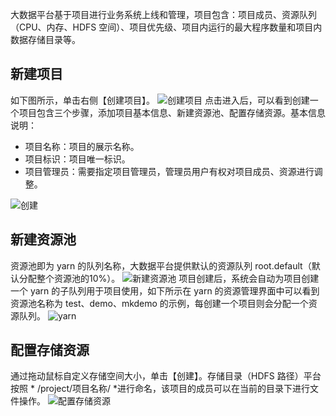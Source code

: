 大数据平台基于项目进行业务系统上线和管理，项目包含：项目成员、资源队列（CPU、内存、HDFS 空间）、项目优先级、项目内运行的最大程序数量和项目内数据存储目录等。
## 新建项目
如下图所示，单击右侧【创建项目】。
![创建项目](http://imgcache.tcecqpoc.fsphere.cn/image/mc.qcloudimg.com/static/img/b0709f0026ae27be6df8a7c7193a037a/image.png)
点击进入后，可以看到创建一个项目包含三个步骤，添加项目基本信息、新建资源池、配置存储资源。基本信息说明：
- 项目名称：项目的展示名称。
- 项目标识：项目唯一标识。
- 项目管理员：需要指定项目管理员，管理员用户有权对项目成员、资源进行调整。

![创建](https:http://imgcache.tcecqpoc.fsphere.cn/image/mc.qcloudimg.com/static/img/119b58f0cc30489357ec94e295dade30/image.png)

## 新建资源池
资源池即为 yarn 的队列名称，大数据平台提供默认的资源队列 root.default（默认分配整个资源池的10%）。
![新建资源池](http://imgcache.tcecqpoc.fsphere.cn/image/mc.qcloudimg.com/static/img/14f44a6a879c869004fd301e254ddebb/image.png)
项目创建后，系统会自动为项目创建一个 yarn 的子队列用于项目使用，如下所示在 yarn 的资源管理界面中可以看到资源池名称为 test、demo、mkdemo 的示例，每创建一个项目则会分配一个资源队列。
![yarn](http://imgcache.tcecqpoc.fsphere.cn/image/mc.qcloudimg.com/static/img/1400857464b13d4b08fc7fc18b0af094/image.png)

## 配置存储资源
通过拖动鼠标自定义存储空间大小，单击【创建】。存储目录（HDFS 路径）平台按照 * /project/项目名称/ *进行命名，该项目的成员可以在当前的目录下进行文件操作。
![配置存储资源](https:http://imgcache.tcecqpoc.fsphere.cn/image/mc.qcloudimg.com/static/img/119b58f0cc30489357ec94e295dade30/image.png)